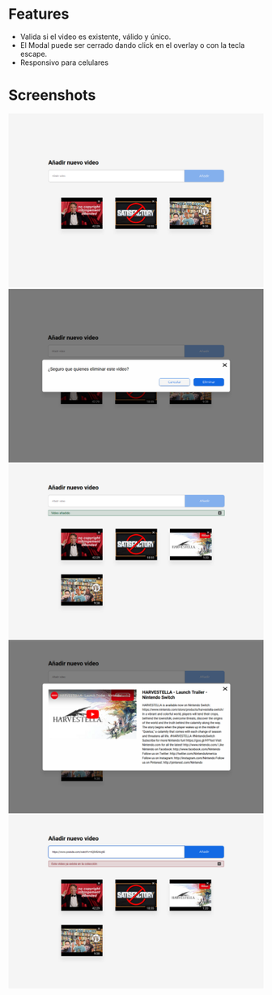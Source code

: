 # Features
- Valida si el video es existente, válido y único.
- El Modal puede ser cerrado dando click en el overlay o con la tecla escape.
- Responsivo para celulares

# Screenshots
![screenshot 1](./screenshots/01.png "a title")
![screenshot 2](./screenshots/02.png "a title")
![screenshot 3](./screenshots/03.png "a title")
![screenshot 4](./screenshots/04.png "a title")
![screenshot 5](./screenshots/05.png "a title")
